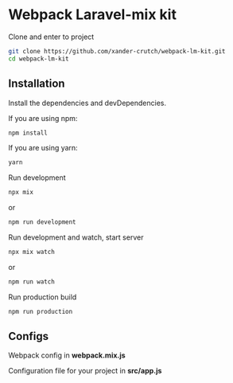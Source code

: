 # Webpack Laravel-mix kit

Clone and enter to project

```sh
git clone https://github.com/xander-crutch/webpack-lm-kit.git
cd webpack-lm-kit
```

## Installation

Install the dependencies and devDependencies.

If you are using npm:

```sh
npm install
```

If you are using yarn:

```sh
yarn
```

Run development

```sh
npx mix
```

or

```sh
npm run development
```

Run development and watch, start server

```sh
npx mix watch
```

or

```sh
npm run watch
```

Run production build

```sh
npm run production
```
## Configs

Webpack config in **webpack.mix.js**

Configuration file for your project in **src/app.js**
